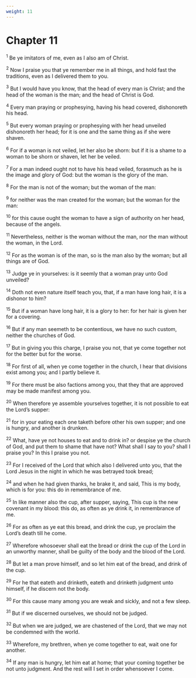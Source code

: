 ```yaml
---
weight: 11
---
```


# Chapter 11

<sup>1</sup> Be ye imitators of me, even as I also am of Christ. 

<sup>2</sup> Now I praise you that ye remember me in all things, and hold fast the traditions, even as I delivered them to you. 

<sup>3</sup> But I would have you know, that the head of every man is Christ; and the head of the woman is the man; and the head of Christ is God. 

<sup>4</sup> Every man praying or prophesying, having his head covered, dishonoreth his head. 

<sup>5</sup> But every woman praying or prophesying with her head unveiled dishonoreth her head; for it is one and the same thing as if she were shaven. 

<sup>6</sup> For if a woman is not veiled, let her also be shorn: but if it is a shame to a woman to be shorn or shaven, let her be veiled. 

<sup>7</sup> For a man indeed ought not to have his head veiled, forasmuch as he is the image and glory of God: but the woman is the glory of the man. 

<sup>8</sup> For the man is not of the woman; but the woman of the man: 

<sup>9</sup> for neither was the man created for the woman; but the woman for the man: 

<sup>10</sup> for this cause ought the woman to have a sign of authority on her head, because of the angels. 

<sup>11</sup> Nevertheless, neither is the woman without the man, nor the man without the woman, in the Lord. 

<sup>12</sup> For as the woman is of the man, so is the man also by the woman; but all things are of God. 

<sup>13</sup> Judge ye in yourselves: is it seemly that a woman pray unto God unveiled? 

<sup>14</sup> Doth not even nature itself teach you, that, if a man have long hair, it is a dishonor to him? 

<sup>15</sup> But if a woman have long hair, it is a glory to her: for her hair is given her for a covering. 

<sup>16</sup> But if any man seemeth to be contentious, we have no such custom, neither the churches of God. 

<sup>17</sup> But in giving you this charge, I praise you not, that ye come together not for the better but for the worse. 

<sup>18</sup> For first of all, when ye come together in the church, I hear that divisions exist among you; and I partly believe it. 

<sup>19</sup> For there must be also factions among you, that they that are approved may be made manifest among you. 

<sup>20</sup> When therefore ye assemble yourselves together, it is not possible to eat the Lord’s supper: 

<sup>21</sup> for in your eating each one taketh before other his own supper; and one is hungry, and another is drunken. 

<sup>22</sup> What, have ye not houses to eat and to drink in? or despise ye the church of God, and put them to shame that have not? What shall I say to you? shall I praise you? In this I praise you not. 

<sup>23</sup> For I received of the Lord that which also I delivered unto you, that the Lord Jesus in the night in which he was betrayed took bread; 

<sup>24</sup> and when he had given thanks, he brake it, and said, This is my body, which is for you: this do in remembrance of me. 

<sup>25</sup> In like manner also the cup, after supper, saying, This cup is the new covenant in my blood: this do, as often as ye drink it, in remembrance of me. 

<sup>26</sup> For as often as ye eat this bread, and drink the cup, ye proclaim the Lord’s death till he come. 

<sup>27</sup> Wherefore whosoever shall eat the bread or drink the cup of the Lord in an unworthy manner, shall be guilty of the body and the blood of the Lord. 

<sup>28</sup> But let a man prove himself, and so let him eat of the bread, and drink of the cup. 

<sup>29</sup> For he that eateth and drinketh, eateth and drinketh judgment unto himself, if he discern not the body. 

<sup>30</sup> For this cause many among you are weak and sickly, and not a few sleep. 

<sup>31</sup> But if we discerned ourselves, we should not be judged. 

<sup>32</sup> But when we are judged, we are chastened of the Lord, that we may not be condemned with the world. 

<sup>33</sup> Wherefore, my brethren, when ye come together to eat, wait one for another. 

<sup>34</sup> If any man is hungry, let him eat at home; that your coming together be not unto judgment. And the rest will I set in order whensoever I come. 



